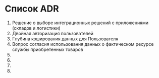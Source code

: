 # Список ADR
1. Решение о выборе интеграционных решений с приложениями (складов и логистики)
2. Двойная авторизация пользователей
3. Глубина кэширования данных для Пользователя
4. Вопрос согласия использования данных о фактическом ресурсе службы приобретенных товаров
5. 
6.
7.
8.